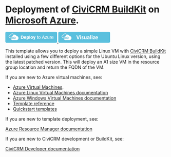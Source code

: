 # Deployment of [CiviCRM BuildKit](https://docs.civicrm.org/dev/en/latest/tools/buildkit) on [Microsoft Azure](https://www.azure.com).

<a href="https://portal.azure.com/#create/Microsoft.Template/uri/https%3A%2F%2Flab.civicrm.org%2FMikeyMJCO%2Fcivicrm-buildkit-azuredeploy%2Fraw%2Fmaster$2Fazuredeploy.json" target="_blank">
    <img src="https://raw.githubusercontent.com/Azure/azure-quickstart-templates/master/1-CONTRIBUTION-GUIDE/images/deploytoazure.png"/>
</a>
<a href="http://armviz.io/#/?load=https%3A%2F%2Flab.civicrm.org%2FMikeyMJCO%2Fcivicrm-buildkit-azuredeploy%2Fraw%2Fmaster$2Fazuredeploy.json" target="_blank">
    <img src="https://raw.githubusercontent.com/Azure/azure-quickstart-templates/master/1-CONTRIBUTION-GUIDE/images/visualizebutton.png"/>
</a>

This template allows you to deploy a simple Linux VM with [CiviCRM BuildKit](https://docs.civicrm.org/dev/en/latest/tools/buildkit) installed using a few different options for the Ubuntu Linux version, using the latest patched version. This will deploy an A1 size VM in the resource group location and return the FQDN of the VM.

If you are new to Azure virtual machines, see:

- [Azure Virtual Machines](https://azure.microsoft.com/services/virtual-machines/).
- [Azure Linux Virtual Machines documentation](https://docs.microsoft.com/azure/virtual-machines/linux/)
- [Azure Windows Virtual Machines documentation](https://docs.microsoft.com/azure/virtual-machines/windows/)
- [Template reference](https://docs.microsoft.com/azure/templates/microsoft.compute/allversions)
- [Quickstart templates](https://azure.microsoft.com/resources/templates/?resourceType=Microsoft.Compute&pageNumber=1&sort=Popular)

If you are new to template deployment, see:

[Azure Resource Manager documentation](https://docs.microsoft.com/azure/azure-resource-manager/)

If you are new to CiviCRM development or BuildKit, see:

[CiviCRM Developer documentation](https://docs.civicrm.org/dev/en/latest)
